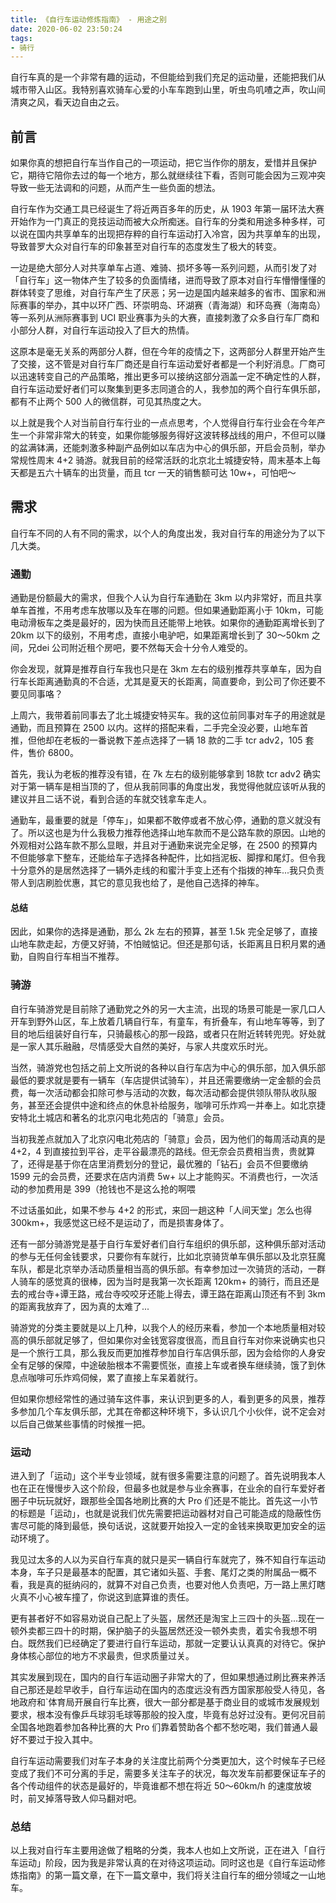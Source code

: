 ```yaml
---
title: 《自行车运动修炼指南》 - 用途之别
date: 2020-06-02 23:50:24
tags:
- 骑行
---
```


自行车真的是一个非常有趣的运动，不但能给到我们充足的运动量，还能把我们从城市带入山区。我特别喜欢骑车心爱的小车车跑到山里，听虫鸟叽喳之声，吹山间清爽之风，看天边自由之云。

## 前言
如果你真的想把自行车当作自己的一项运动，把它当作你的朋友，爱惜并且保护它，期待它陪你去过的每一个地方，那么就继续往下看，否则可能会因为三观冲突导致一些无法调和的问题，从而产生一些负面的想法。

自行车作为交通工具已经诞生了将近两百多年的历史，从 1903 年第一届环法大赛开始作为一门真正的竞技运动而被大众所痴迷。自行车的分类和用途多种多样，可以说在国内共享单车的出现把存粹的自行车运动打入冷宫，因为共享单车的出现，导致普罗大众对自行车的印象甚至对自行车的态度发生了极大的转变。

一边是绝大部分人对共享单车占道、难骑、损坏多等一系列问题，从而引发了对「自行车」这一物体产生了较多的负面情绪，进而导致了原本对自行车懵懵懂懂的群体转变了思维，对自行车产生了厌恶；另一边是国内越来越多的省市、国家和洲际赛事的举办，其中以环广西、环崇明岛、环湖赛（青海湖）和环岛赛（海南岛）等一系列从洲际赛事到 UCI 职业赛事为头的大赛，直接刺激了众多自行车厂商和小部分人群，对自行车运动投入了巨大的热情。

这原本是毫无关系的两部分人群，但在今年的疫情之下，这两部分人群里开始产生了交接，这不管是对自行车厂商还是自行车运动爱好者都是一个利好消息。厂商可以迅速转变自己的产品策略，推出更多可以接纳这部分涵盖一定不确定性的人群，自行车运动爱好者们可以聚集到更多志同道合的人，我参加的两个自行车俱乐部，都有不止两个 500 人的微信群，可见其热度之大。

以上就是我个人对当前自行车行业的一点点思考，个人觉得自行车行业会在今年产生一个非常非常大的转变，如果你能够服务得好这波转移战线的用户，不但可以赚的盆满钵满，还能刺激多种副产品例如以车店为中心的俱乐部，开启会员制，举办常规性周末 4+2 骑游。就我目前的经常活跃的北京北土城捷安特，周末基本上每天都是五六十辆车的出货量，而且 tcr 一天的销售额可达 10w+，可怕吧～

## 需求
自行车不同的人有不同的需求，以个人的角度出发，我对自行车的用途分为了以下几大类。

### 通勤
通勤是份额最大的需求，但我个人认为自行车通勤在 3km 以内非常好，而且共享单车首推，不用考虑车放哪以及车在哪的问题。但如果通勤距离小于 10km，可能电动滑板车之类是最好的，因为快而且还能带上地铁。如果你的通勤距离增长到了 20km 以下的级别，不用考虑，直接小电驴吧，如果距离增长到了 30～50km 之间，兄dei 公司附近租个房吧，要不然每天会十分令人难受的。

你会发现，就算是推荐自行车我也只是在 3km 左右的级别推荐共享单车，因为自行车长距离通勤真的不合适，尤其是夏天的长距离，简直要命，到公司了你还要不要见同事咯？

上周六，我带着前同事去了北土城捷安特买车。我的这位前同事对车子的用途就是通勤，而且预算在 2500 以内。这样的搭配来看，二手完全没必要，山地车首推，但他却在老板的一番说教下差点选择了一辆 18 款的二手 tcr adv2，105 套件，售价 6800。

首先，我认为老板的推荐没有错，在 7k 左右的级别能够拿到 18款 tcr adv2 确实对于第一辆车是相当顶的了，但从我前同事的角度出发，我觉得他就应该听从我的建议并且二话不说，看到合适的车就交钱拿车走人。

通勤车，最重要的就是「停车」，如果都不敢停或者不放心停，通勤的意义就没有了。所以这也是为什么我极力推荐他选择山地车款而不是公路车款的原因。山地的外观相对公路车款不那么显眼，并且对于通勤来说完全足够，在 2500 的预算内不但能够拿下整车，还能给车子选择各种配件，比如挡泥板、脚撑和尾灯。但令我十分意外的是居然选择了一辆外走线的和蜜汁手变上还有个指拨的神车...我只负责带人到店刷脸优惠，其它的意见我也给了，是他自己选择的神车。

#### 总结
因此，如果你的选择是通勤，那么 2k 左右的预算，甚至 1.5k 完全足够了，直接山地车款走起，方便又好骑，不怕贼惦记。但还是那句话，长距离且日积月累的通勤，自购自行车相当不推荐。

### 骑游
自行车骑游党是目前除了通勤党之外的另一大主流，出现的场景可能是一家几口人开车到野外山区，车上放着几辆自行车，有童车，有折叠车，有山地车等等，到了目的地后组装好自行车，只骑最核心的那一段路，或者只在附近转转兜兜。好处就是一家人其乐融融，尽情感受大自然的美好，与家人共度欢乐时光。

当然，骑游党也包括之前上文所说的各种以自行车店为中心的俱乐部，加入俱乐部最低的要求就是要有一辆车（车店提供试骑车），并且还需要缴纳一定金额的会员费，每一次活动都会扣除可参与活动的次数，每次活动都会提供领队带队收队服务，甚至还会提供中途和终点的休息补给服务，咖啡可乐炸鸡一并奉上。如北京捷安特北土城店和著名的北京闪电北苑店的「骑意」会员。

当初我差点就加入了北京闪电北苑店的「骑意」会员，因为他们的每周活动真的是 4+2，4 到直接拉到平谷，走平谷最漂亮的路线。但无奈会员费相当贵，贵就算了，还得是基于你在店里消费划分的登记，最优雅的「钻石」会员不但要缴纳 1599 元的会员费，还要求在店内消费 5w+ 以上才能购买。不消费也行，一次活动的参加费用是 399（抢钱也不是这么抢的啊喂

不过话虽如此，如果不参与 4+2 的形式，来回一趟这种「人间天堂」怎么也得 300km+，我感觉这已经不是运动了，而是损害身体了。

还有一部分骑游党是基于自行车爱好者们自行车组织的俱乐部，这种俱乐部对活动的参与无任何金钱要求，只要你有车就行，比如北京骑货单车俱乐部以及北京狂魔车队，都是北京举办活动质量相当高的俱乐部。有幸参加过一次骑货的活动，一群人骑车的感觉真的很棒，因为当时是我第一次长距离 120km+ 的骑行，而且还是去的戒台寺+谭王路，戒台寺咬咬牙还能上得去，谭王路在距离山顶还有不到 3km 的距离我放弃了，因为真的太难了...

骑游党的分类主要就是以上几种，以我个人的经历来看，参加一个本地质量相对较高的俱乐部就足够了，但如果你对金钱宽容度很高，而且自行车对你来说确实也只是一个旅行工具，那么我反而更加推荐参加自行车店俱乐部，因为会给你的人身安全有足够的保障，中途破胎根本不需要慌张，直接上车或者换车继续骑，饿了到休息点咖啡可乐炸鸡伺候，累了直接上车呆着就行。

但如果你想经常性的通过骑车这件事，来认识到更多的人，看到更多的风景，推荐多参加几个车友俱乐部，尤其在帝都这种环境下，多认识几个小伙伴，说不定会对以后自己做某些事情的时候推一把。

### 运动
进入到了「运动」这个半专业领域，就有很多需要注意的问题了。首先说明我本人也在正在慢慢步入这个阶段，但最多也就是参与业余赛事，在业余的自行车爱好者圈子中玩玩就好，跟那些全国各地刷比赛的大 Pro 们还是不能比。首先这一小节的标题是「运动」，也就是说我们优先需要把运动器材对自己可能造成的隐蔽性伤害尽可能的降到最低，换句话说，这就要开始投入一定的金钱来换取更加安全的运动环境了。

我见过太多的人以为买自行车真的就只是买一辆自行车就完了，殊不知自行车运动本身，车子只是最基本的配置，其它诸如头盔、手套、尾灯之类的附属品一概不看，我是真的挺纳闷的，就算不对自己负责，也要对他人负责吧，万一路上黑灯瞎火真不小心被车撞了，你说这到底算谁的责任。

更有甚者好不如容易劝说自己配上了头盔，居然还是淘宝上三四十的头盔...现在一顿外卖都三四十的时期，保护脑子的头盔居然还没一顿外卖贵，着实令我想不明白。既然我们已经确定了要进行自行车运动，那就一定要认认真真的对待它。保护身体核心部位的地方不求最贵，但求质量过关。

其实发展到现在，国内的自行车运动圈子非常大的了，但如果想通过刷比赛来养活自己那还是趁早收手，自行车运动在国内的态度远没有西方国家那般受人待见，各地政府和`体育局开展自行车比赛，很大一部分都是基于商业目的或城市发展规划要求，根本没有像乒乓球羽毛球等那般的投入度，毕竟有总好过没有。更何况目前全国各地跑着参加各种比赛的大 Pro 们靠着赞助各个都不愁吃喝，我们普通人最好不要过于投入其中。

自行车运动需要我们对车子本身的关注度比前两个分类更加大，这个时候车子已经变成了我们不可分离的手足，需要多关注车子的状况，每次发车前都要保证车子的各个传动组件的状态是最好的，毕竟谁都不想在将近 50～60km/h 的速度放坡时，前叉掉落导致人仰马翻对吧。

### 总结
以上我对自行车主要用途做了粗略的分类，我本人也如上文所说，正在进入「自行车运动」阶段，因为我是非常认真的在对待这项运动。同时这也是《自行车运动修炼指南》的第一篇文章，在下一篇文章中，我们将关注自行车的细分领域之一山地车。
